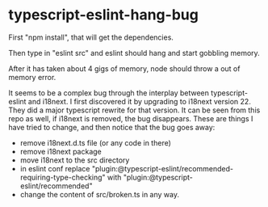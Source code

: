 # typescript-eslint-hang-bug
First "npm install", that will get the dependencies.

Then type in "eslint src" and eslint should hang and start gobbling memory.

After it has taken about 4 gigs of memory, node should throw a out of memory error.

It seems to be a complex bug through the interplay between typescript-eslint and i18next.
I first discovered it by upgrading to i18next version 22. They did a major typescript rewrite
for that version. It can be seen from this repo as well, if i18next is removed, the bug disappears.
These are things I have tried to change, and then notice that the bug goes away:

* remove i18next.d.ts file (or any code in there)
* remove i18next package
* move i18next to the src directory
* in eslint conf replace "plugin:@typescript-eslint/recommended-requiring-type-checking" with "plugin:@typescript-eslint/recommended"
* change the content of src/broken.ts in any way.
